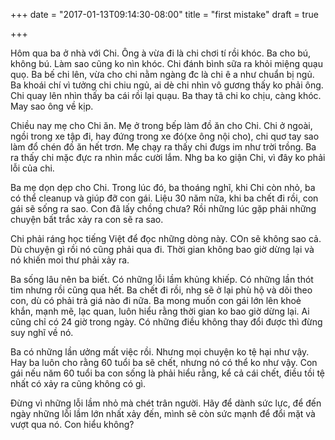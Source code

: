 +++
date = "2017-01-13T09:14:30-08:00"
title = "first mistake"
draft = true

+++

Hôm qua ba ở nhà với Chi. Ông à vừa đi là chi chơi tí rồi khóc. Ba cho
bú, không bú. Làm sao cũng ko nìn khóc. Chi đánh bình sữa ra khỏi miệng
quạu quọ. Ba bế chi lên, vừa cho chi nằm ngàng đc là chi ê a như chuẩn
bị ngủ. Ba khoái chí vì tưởng chi chiu ngủ, ai dè chi nhìn vô gương thấy
ko phải ông. Chi quay lên nhìn thấy ba cái rồi lại quạu. Ba thay tã chi
ko chịu, càng khóc. May sao ông về kịp.

Chiều nay mẹ cho Chi ăn. Mẹ ở trong bếp làm đồ ăn cho Chi. Chi ở ngoài,
ngồi trong xe tập đi, hay đứng trong xe đó(xe ông nội cho), chi quơ tay
sao làm đổ chén đồ ăn hết trơn. Mẹ chạy ra thấy chi đưgs im như trời
trồng. Ba ra thấy chi mặc đực ra nhìn mắc cười lắm. Nhg ba ko giận Chi,
vì đây ko phải lỗi của chi.

Ba mẹ dọn dẹp cho Chi. Trong lúc đó, ba thoáng nghĩ, khi Chi còn nhỏ, ba
có thể cleanup và giúp đỡ con gái. Liệu 30 năm nữa, khi ba chết đi rồi,
con gái sẽ sống ra sao. Con đã lấy chồng chưa? Rồi những lúc gặp phải
những chuyện bất trắc xảy ra con sẽ ra sao.

Chi phải ráng học tiếng Việt để đọc những dòng này. COn sẽ không sao cả.
Dù chuyện gì rồi nó cũng phải qua đi. Thời gian  không bao giờ dừng lại
và  nó khiến moi thư phải xảy ra.

Ba sống lâu nên ba biết. Có những lỗi lầm khủng khiếp. Có những lần thót
tim nhưng rồi cũng qua hết. Ba chết đi rồi, nhg sẽ ở lại phù hộ và dõi
theo con, dù có phải trả giá nào đi nữa. Ba mong muốn con gái lớn lên
khoẻ khắn, mạnh mẽ, lạc quan, luôn hiểu rằng thời gian ko bao giờ dừng
lại. Ai cũng chỉ có 24 giờ trong ngày. Có những điều không thay đổi được
thì đừng suy nghĩ về nó.

Ba có những lần ưởng mất việc rồi. Nhưng mọi chuyện ko tệ hại như vậy.
Hay ba luôn cho rằng 60 tuổi ba sẽ chết, nhưng nó có thể ko như vậy. Con
gái nếu năm 60 tuổi ba con sống là phải hiểu rằng, kể cả cái chết, điều
tồi tệ nhất có xảy ra cũng không có gì.

Đừng vì những lỗi lầm nhỏ mà chét trân người. Hãy để dành sức lực, để
đến ngày những lỗi lầm lớn nhất xảy đến, mình sẽ còn sức mạnh để đổi mặt
và vượt qua nó. Con hiểu không?


